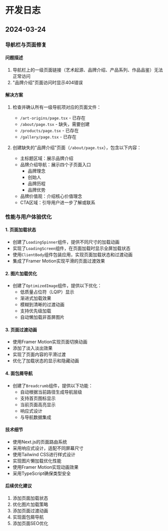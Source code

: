 # 开发日志

## 2024-03-24

### 导航栏与页面修复

#### 问题描述
1. 导航栏上的一级页面链接（艺术起源、品牌介绍、产品系列、作品品鉴）无法正常访问
2. "品牌介绍"页面访问时显示404错误

#### 解决方案
1. 检查并确认所有一级导航项对应的页面文件：
   - `/art-origins/page.tsx` - 已存在
   - `/about/page.tsx` - 缺失，需要创建
   - `/products/page.tsx` - 已存在
   - `/gallery/page.tsx` - 已存在

2. 创建缺失的"品牌介绍"页面（`/about/page.tsx`），包含以下内容：
   - 主标题区域：展示品牌介绍
   - 品牌介绍导航：展示四个子页面入口
     - 品牌理念
     - 创始人
     - 品牌历程
     - 品牌优势
   - 品牌价值观：介绍核心价值理念
   - CTA区域：引导用户进一步了解或联系

### 性能与用户体验优化

#### 1. 页面加载状态
- 创建了`LoadingSpinner`组件，提供不同尺寸的加载动画
- 实现了`LoadingScreen`组件，在页面加载时显示全屏加载状态
- 使用`ClientBody`组件包装应用，实现页面加载状态和过渡动画
- 集成了Framer Motion实现平滑的页面过渡效果

#### 2. 图片加载优化
- 创建了`OptimizedImage`组件，提供以下优化：
  - 低质量占位符（LQIP）显示
  - 渐进式加载效果
  - 模糊到清晰的过渡动画
  - 支持优先级加载
  - 自动懒加载非首屏图片

#### 3. 页面过渡动画
- 使用Framer Motion实现页面切换动画
- 添加了淡入淡出效果
- 实现了页面内容的平滑过渡
- 优化了加载状态的显示和隐藏动画

#### 4. 面包屑导航
- 创建了`Breadcrumb`组件，提供以下功能：
  - 自动根据当前路径生成导航层级
  - 支持首页图标显示
  - 当前页面高亮显示
  - 响应式设计
  - 与导航数据集成

#### 技术细节
- 使用Next.js的页面路由系统
- 采用响应式设计，适配不同屏幕尺寸
- 使用Tailwind CSS进行样式设计
- 实现图片懒加载优化性能
- 使用Framer Motion实现动画效果
- 采用TypeScript确保类型安全

#### 后续优化建议
1. 添加页面加载状态
2. 优化图片加载策略
3. 添加页面过渡动画
4. 实现面包屑导航
5. 添加页面SEO优化 